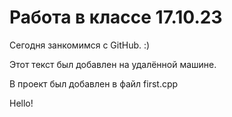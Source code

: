 # Работа в классе 17.10.23
Сегодня занкомимся с GitHub. :)

Этот текст был добавлен на удалённой машине.

В проект был добавлен в файл first.cpp

Hello!
